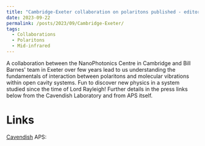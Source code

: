 ```yaml
---
title: "Cambridge-Exeter collaboration on polaritons published - editor's highlight in Phys Rev Lett"
date: 2023-09-22
permalink: /posts/2023/09/Cambridge-Exeter/
tags:
  - Collaborations
  - Polaritons
  - Mid-infrared
---
```


A collaboration between the NanoPhotonics Centre in Cambridge and Bill Barnes' team in Exeter over few years lead to us 
understanding the fundamentals of interaction between polaritons and molecular vibrations within open cavity systems.
Fun to discover new physics in a system studied since the time of Lord Rayleigh!
Further details in the press links below from the Cavendish Laboratory and from APS itself.

Links
======
[Cavendish](https://www.phy.cam.ac.uk/news/cambridge-scientists-unlock-ultra-strong-light-matter-coupling-paving-the-way-for-revolutionary-material-transformations/)
APS: 
